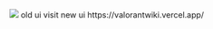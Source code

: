   <img src="https://nilahgod.is-a-cool-femboy.xyz/5IycgaaWX.png"/> 
  old ui visit new ui https://valorantwiki.vercel.app/

